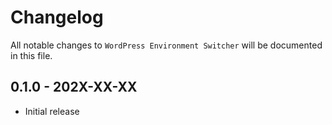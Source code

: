 # Changelog

All notable changes to `WordPress Environment Switcher` will be documented in this file.

## 0.1.0 - 202X-XX-XX

- Initial release
